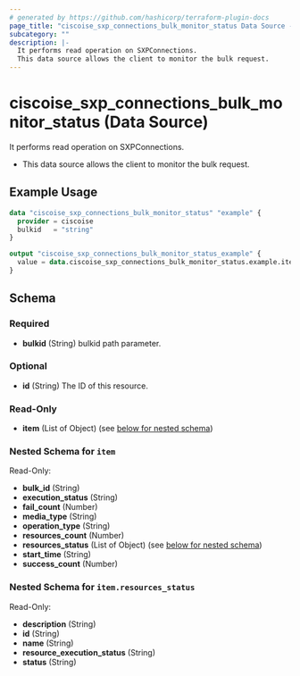 ```yaml
---
# generated by https://github.com/hashicorp/terraform-plugin-docs
page_title: "ciscoise_sxp_connections_bulk_monitor_status Data Source - terraform-provider-ciscoise"
subcategory: ""
description: |-
  It performs read operation on SXPConnections.
  This data source allows the client to monitor the bulk request.
---
```


# ciscoise_sxp_connections_bulk_monitor_status (Data Source)

It performs read operation on SXPConnections.

- This data source allows the client to monitor the bulk request.

## Example Usage

```terraform
data "ciscoise_sxp_connections_bulk_monitor_status" "example" {
  provider = ciscoise
  bulkid   = "string"
}

output "ciscoise_sxp_connections_bulk_monitor_status_example" {
  value = data.ciscoise_sxp_connections_bulk_monitor_status.example.item
}
```

<!-- schema generated by tfplugindocs -->
## Schema

### Required

- **bulkid** (String) bulkid path parameter.

### Optional

- **id** (String) The ID of this resource.

### Read-Only

- **item** (List of Object) (see [below for nested schema](#nestedatt--item))

<a id="nestedatt--item"></a>
### Nested Schema for `item`

Read-Only:

- **bulk_id** (String)
- **execution_status** (String)
- **fail_count** (Number)
- **media_type** (String)
- **operation_type** (String)
- **resources_count** (Number)
- **resources_status** (List of Object) (see [below for nested schema](#nestedobjatt--item--resources_status))
- **start_time** (String)
- **success_count** (Number)

<a id="nestedobjatt--item--resources_status"></a>
### Nested Schema for `item.resources_status`

Read-Only:

- **description** (String)
- **id** (String)
- **name** (String)
- **resource_execution_status** (String)
- **status** (String)


